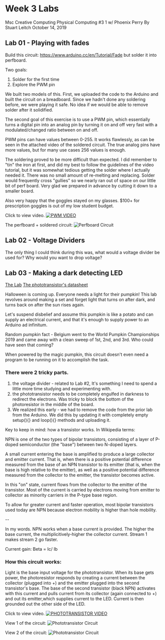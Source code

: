 # Week 3 Labs
Msc Creative Computing
Physical Computing #3 1 w/ Phoenix Perry
By Stuart Leitch
October 14, 2019

## Lab 01 - Playing with fades
Build this circuit: https://www.arduino.cc/en/Tutorial/Fade but solder it into perfboard.

Two goals:
1) Solder for the first time
2) Explore the PWM pin

We built two models of this. First, we uploaded the code to the Arduino and built the circuit on a breadboard. Since we hadn't done any soldering before, we were playing it safe. No idea if we would be able to remove solder after it solidified.

The second goal of this exercise is to use a PWM pin, which essentially turns a digital pin into an analog pin by turning it on and off very fast with a modulated/changed ratio between on and off. 

PWM pins can have values between 0-255. It works flawlessly, as can be seen in the attached video of the soldered circuit.
The true analog pins have more values, but for many use cases 256 values is enough.

The soldering proved to be more difficult than expected. I did remember to "tin" the iron at first, and did my best to follow the guidelines of the video tutorial, but it was somewhat tedious getting the solder where I actually needed it. There was no small amount of re-melting and replacing. Solder would frequently cross "gullies" so we nearly ran out of space on our little bit of perf board. Very glad we prepared in advance by cutting it down to a smaller board.

Also very happy that the goggles stayed on my glasses. $100+ for prescription goggles is out of my low student budget. 

Click to view video.
[![PWM VIDEO](https://github.com/Toruitas/pcomp-wk3/blob/master/1_soldered_circuit.JPG)](https://youtu.be/wF0G4sqYSjE "PWM VIDEO")

The perfboard + soldered circuit:
![Perfboard Circuit](https://github.com/Toruitas/pcomp-wk3/blob/master/1_isolated_soldered_circuit.JPG)

## Lab 02 - Voltage Dividers

The only thing I could think during this was, what would a voltage divider be used for? Why would you want to drop voltage?

## Lab 03 - Making a dark detecting LED

[The Lab](https://makezine.com/projects/dark-detecting-led/)
[The phototransistor's datasheet](https://www.avnet.com/shop/emea/products/everlight/pt333-3c-3074457345634369228?&r=EMEA&CMP=AVNET-EMEA-PPC-Google-All-English-AVE14-SKU-1699305114-66248026957-042019|mkwid|skycZlOwT_dc|pcrid|339939286074|pkw|pt333-3c|pmt|p|slid||prd||pgrid|66248026957|ptaid|kwd-14750612769?aka_re=1)

Halloween is coming up. Everyone needs a light for their pumpkin! This lab revolves around making a set and forget light that turns on after dark, and turns back on after the sun rises again. 

Let's suspend disbelief and assume this pumpkin is like a potato and can supply an electrical current, and that it's enough to supply power to an Arduino ad infinitum. 

Random pumpkin fact - Belgium went to the World Pumpkin Championships 2019 and came away with a clean sweep of 1st, 2nd, and 3rd. Who could have seen that coming?

When powered by the magic pumpkin, this circuit doesn't even need a program to be running on it to accomplish the task.

### There were 2 tricky parts. 
1) the voltage divider - related to Lab #2, It's something I need to spend a little more time studying and experimenting with.
2) the phototransistor needs to be completely engulfed in darkness to redirect the electrons. Was tricky to block the bottom of the photoresistor in the middle of the board.
3) We realized this early - we had to remove the code from the prior lab from the Arduino. We did this by updating it with completely empty setup(){} and loop(){} methods and uploading it.

Key to keep in mind: how a transistor works. In Wikipedia terms:

NPN is one of the two types of bipolar transistors, consisting of a layer of P-doped semiconductor (the "base") between two N-doped layers. 

A small current entering the base is amplified to produce a large collector and emitter current. That is, when there is a positive potential difference measured from the base of an NPN transistor to its emitter (that is, when the base is high relative to the emitter), as well as a positive potential difference measured from the collector to the emitter, the transistor becomes active. 

In this "on" state, current flows from the collector to the emitter of the transistor. Most of the current is carried by electrons moving from emitter to collector as minority carriers in the P-type base region. 

To allow for greater current and faster operation, most bipolar transistors used today are NPN because electron mobility is higher than hole mobility. 

--

In my words. NPN works when a base current is provided. The higher the base current, the multiplicitively-higher the collector current. Stream 1 makes stream 2 go faster.

Current gain:
Beta = Ic/ Ib

### How this circuit works:

Light is the base input voltage for the phototransistor. When its base gets power, the photoresistor responds by creating a current between the collector (plugged into +) and the emitter plugged into the second transistor's base. The base of the second transistor (black NPN) activates with this current and pulls current from its collector (again connected to +) and out its emitter,which supplies current to the LED. Current is then grounded out the other side of the LED. 

Click to view video.
[![PHOTOTRANSISTOR VIDEO](https://github.com/Toruitas/pcomp-wk3/blob/master/2c_phototransistor.JPG)](https://youtu.be/9CULAY7hTHc "PHOTOTRANSISTOR VIDEO")

View 1 of the circuit:
![Phototransistor Circuit](https://github.com/Toruitas/pcomp-wk3/blob/master/2a_phototransistor.JPG)

View 2 of the circuit:
![Phototransistor Circuit](https://github.com/Toruitas/pcomp-wk3/blob/master/2b_phototransistor.JPG)
